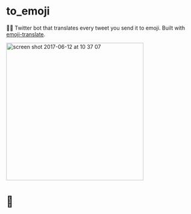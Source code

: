 # to_emoji
🤖✨ Twitter bot that translates every tweet you send it to emoji. Built with [emoji-translate](https://github.com/notwaldorf/emoji-translate).

<img width="364" alt="screen shot 2017-06-12 at 10 37 07" src="https://user-images.githubusercontent.com/1369170/27107741-98d8e7c4-504e-11e7-8d12-75a80e1e7953.png">

# 💯
